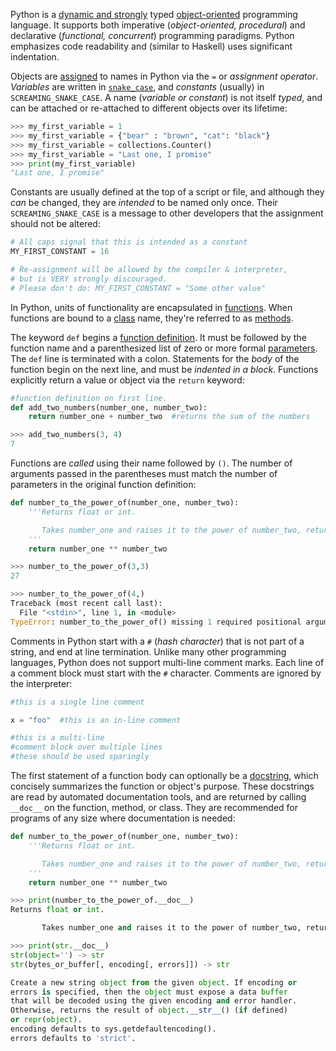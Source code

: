 Python is a [dynamic and strongly](https://stackoverflow.com/questions/11328920/is-python-strongly-typed) typed [object-oriented](https://en.wikipedia.org/wiki/Object-oriented_programming) programming language. It supports both imperative (_object-oriented, procedural_) and declarative (_functional, concurrent_) programming paradigms. Python emphasizes code readability and (similar to Haskell) uses significant indentation.

Objects are [assigned](https://docs.python.org/3/reference/simple_stmts.html#assignment-statements) to names in Python via the `=` or _assignment operator_. _Variables_ are written in [`snake_case`](https://en.wikipedia.org/wiki/Snake_case), and _constants_ (usually) in `SCREAMING_SNAKE_CASE`. A name (_variable or constant_) is not itself _typed_, and can be attached or re-attached to different objects over its lifetime:

```python
>>> my_first_variable = 1
>>> my_first_variable = {"bear" : "brown", "cat": "black"}
>>> my_first_variable = collections.Counter()
>>> my_first_variable = "Last one, I promise"
>>> print(my_first_variable)
"Last one, I promise"
```

Constants are usually defined at the top of a script or file, and although they _can_ be changed, they are _intended_ to be named only once. Their `SCREAMING_SNAKE_CASE` is a message to other developers that the assignment should not be altered:

```python
# All caps signal that this is intended as a constant
MY_FIRST_CONSTANT = 16

# Re-assignment will be allowed by the compiler & interpreter,
# but is VERY strongly discouraged.
# Please don't do: MY_FIRST_CONSTANT = "Some other value"
```

In Python, units of functionality are encapsulated in [functions](https://docs.python.org/3/reference/compound_stmts.html#function). When functions are bound to a [class](https://docs.python.org/3/reference/datamodel.html#classes) name, they're referred to as [methods](https://docs.python.org/3/c-api/method.html#method-objects).

The keyword `def` begins a [function definition](https://docs.python.org/3/tutorial/controlflow.html#defining-functions). It must be followed by the function name and a parenthesized list of zero or more formal [parameters](https://docs.python.org/3/glossary.html#term-parameter). The `def` line is terminated with a colon. Statements for the _body_ of the function begin on the next line, and must be _indented in a block_. Functions explicitly return a value or object via the `return` keyword:

```python
#function definition on first line.
def add_two_numbers(number_one, number_two):
    return number_one + number_two  #returns the sum of the numbers

>>> add_two_numbers(3, 4)
7
```

Functions are _called_ using their name followed by `()`. The number of arguments passed in the parentheses must match the number of parameters in the original function definition:

```python
def number_to_the_power_of(number_one, number_two):
    '''Returns float or int.

       Takes number_one and raises it to the power of number_two, returning the result.
    '''
    return number_one ** number_two

>>> number_to_the_power_of(3,3)
27

>>> number_to_the_power_of(4,)
Traceback (most recent call last):
  File "<stdin>", line 1, in <module>
TypeError: number_to_the_power_of() missing 1 required positional argument: 'number_two'
```

Comments in Python start with a `#` (_hash character_) that is not part of a string, and end at line termination. Unlike many other programming languages, Python does not support multi-line comment marks. Each line of a comment block must start with the `#` character. Comments are ignored by the interpreter:

```python
#this is a single line comment

x = "foo"  #this is an in-line comment

#this is a multi-line
#comment block over multiple lines
#these should be used sparingly
```

The first statement of a function body can optionally be a [docstring](https://docs.python.org/3/tutorial/controlflow.html#tut-docstrings), which concisely summarizes the function or object's purpose. These docstrings are read by automated documentation tools, and are returned by calling `__doc__` on the function, method, or class. They are recommended for programs of any size where documentation is needed:

```python
def number_to_the_power_of(number_one, number_two):
    '''Returns float or int.

       Takes number_one and raises it to the power of number_two, returning the result.
    '''
    return number_one ** number_two

>>> print(number_to_the_power_of.__doc__)
Returns float or int.

       Takes number_one and raises it to the power of number_two, returning the result.

>>> print(str.__doc__)
str(object='') -> str
str(bytes_or_buffer[, encoding[, errors]]) -> str

Create a new string object from the given object. If encoding or
errors is specified, then the object must expose a data buffer
that will be decoded using the given encoding and error handler.
Otherwise, returns the result of object.__str__() (if defined)
or repr(object).
encoding defaults to sys.getdefaultencoding().
errors defaults to 'strict'.
```
